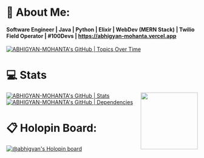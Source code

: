 # 💫 About Me:

#### Software Engineer | Java | Python | Elixir | WebDev (MERN Stack) | Twilio Field Operator | #100Devs | https://abhigyan-mohanta.vercel.app
[![ABHIGYAN-MOHANTA's GitHub | Topics Over Time](https://stats.quine.sh/ABHIGYAN-MOHANTA/topics-over-time?theme=dark)](https://quine.sh?utm_source=widgets&utm_campaign=ABHIGYAN-MOHANTA)

# 💻 Stats
[![ABHIGYAN-MOHANTA's GitHub | Stats](https://stats.quine.sh/ABHIGYAN-MOHANTA/github?theme=dark)](https://quine.sh?utm_source=widgets&utm_campaign=ABHIGYAN-MOHANTA)
<img src="https://user-images.githubusercontent.com/110360901/198567672-a61776c8-fceb-4d6b-9117-2708177eee1c.png" style="width: 150px; height: 150px; float: right;">
[![ABHIGYAN-MOHANTA's GitHub | Dependencies](https://stats.quine.sh/ABHIGYAN-MOHANTA/dependencies?theme=dark)](https://quine.sh?utm_source=widgets&utm_campaign=ABHIGYAN-MOHANTA)

# 📋 Holopin Board:

[![@abhigyan's Holopin board](https://holopin.me/abhigyan)](https://holopin.io/@abhigyan)

